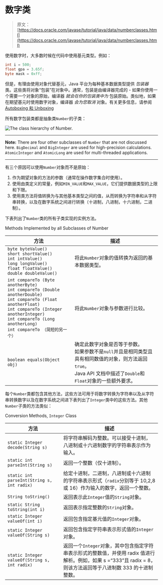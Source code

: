 # 数字类

> 原文： [https://docs.oracle.com/javase/tutorial/java/data/numberclasses.html](https://docs.oracle.com/javase/tutorial/java/data/numberclasses.html)

使用数字时，大多数时候在代码中使用基元类型。例如：

```java
int i = 500;
float gpa = 3.65f;
byte mask = 0xff;
```

但是，有理由使用对象代替基元，Java 平台为每种基本数据类型提供 _包装器_ 类。这些类将对象“包装”在对象中。通常，包装是由编译器完成的 - 如果你使用一个需要一个对象的原始，编译器 _就会在你的包装类中为_ 包装原始。类似地，如果在期望基元时使用数字对象，编译器 _会为您取消_ 对象。有关更多信息，请参阅 [Autoboxing 和 Unboxing](autoboxing.html)

所有数字包装类都是抽象类`Number`的子类：

![The class hierarchy of Number.](img/a4e2b4a6c5d11518cd6e06d798958afa.jpg)

* * *

**Note:** There are four other subclasses of `Number` that are not discussed here. `BigDecimal` and `BigInteger` are used for high-precision calculations. `AtomicInteger` and `AtomicLong` are used for multi-threaded applications.

* * *

有三个原因可以使用`Number`对象而不是原始：

1.  作为期望对象的方法的参数（通常在操作数字集合时使用）。
2.  使用由类定义的常量，例如`MIN_VALUE`和`MAX_VALUE`，它们提供数据类型的上限和下限。
3.  使用类方法将值转换为与其他基本类型之间的值，从而转换为字符串和从字符串转换，以及在数字系统之间进行转换（十进制，八进制，十六进制，二进制）。

下表列出了`Number`类的所有子类实现的实例方法。

Methods Implemented by all Subclasses of Number

| 方法 | 描述 |
| --- | --- |
| `byte byteValue()`<br>`short shortValue()`<br>`int intValue()`<br>`long longValue()`<br>`float floatValue()`<br>`double doubleValue()` | 将此`Number`对象的值转换为返回的基本数据类型。 |
| `int compareTo (Byte anotherByte)`<br>`int compareTo (Double anotherDouble)`<br>`int compareTo (Float anotherFloat)`<br>`int compareTo (Integer anotherInteger)`<br>`int compareTo (Long anotherLong)`<br>`int compareTo （简短的另一个）` | 将此`Number`对象与参数进行比较。 |
| `boolean equals(Object obj)` | 确定此数字对象是否等于参数。<br>如果参数不是`null`并且是相同类型且具有相同数值的对象，则方法返回`true`。<br>Java API 文档中描述了`Double`和`Float`对象的一些额外要求。 |

每个`Number`类都包含其他方法，这些方法可用于将数字转换为字符串以及从字符串转换数字以及在数字系统之间进下表列出了`Integer`类中的这些方法。其他`Number`子类的方法类似：

Conversion Methods, `Integer` Class

| 方法 | 描述 |
| --- | --- |
| `static Integer decode(String s)` | 将字符串解码为整数。可以接受十进制，八进制或十六进制数字的字符串表示作为输入。 |
| `static int parseInt(String s)` | 返回一个整数（仅十进制）。 |
| `static int parseInt(String s, int radix)` | 给定十进制，二进制，八进制或十六进制的字符串表示形式（`radix`分别等于 10,2,8 或 16）作为输入的数字，返回一个整数。 |
| `String toString()` | 返回表示此`Integer`值的`String`对象。 |
| `static String toString(int i)` | 返回表示指定整数的`String`对象。 |
| `static Integer valueOf(int i)` | 返回包含指定基元值的`Integer`对象。 |
| `static Integer valueOf(String s)` | 返回包含指定字符串表示形式值的`Integer`对象。 |
| `static Integer valueOf(String s, int radix)` | 返回一个`Integer`对象，其中包含指定字符串表示形式的整数值，并使用 radix 值进行解析。例如，如果 s =“333”且 radix = 8，则该方法返回等于八进制数 333 的十进制整数。 |